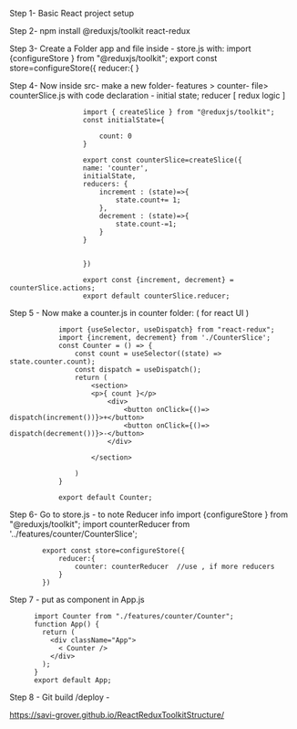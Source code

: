 Step 1- Basic React project setup

Step 2- npm install @reduxjs/toolkit react-redux

Step 3- Create a Folder app and file inside - store.js with: 
                    import {configureStore } from "@reduxjs/toolkit";
                    export const store=configureStore({
                        reducer:{
                              }
                              
Step 4- Now inside src- make a new folder- features > counter- file> counterSlice.js with code declaration - initial state; reducer [ redux logic ]

                      import { createSlice } from "@reduxjs/toolkit";
                      const initialState={

                          count: 0
                      }

                      export const counterSlice=createSlice({
                      name: 'counter',
                      initialState,
                      reducers: {
                          increment : (state)=>{
                              state.count+= 1;
                          },
                          decrement : (state)=>{
                              state.count-=1;
                          }
                      }


                      })

                      export const {increment, decrement} = counterSlice.actions;
                      export default counterSlice.reducer;
                      
 Step 5 - Now make a counter.js in counter folder: ( for react UI )

                import {useSelector, useDispatch} from "react-redux";
                import {increment, decrement} from './CounterSlice';
                const Counter = () => {
                    const count = useSelector((state) => state.counter.count);
                    const dispatch = useDispatch();
                    return (  
                        <section>
                        <p>{ count }</p>
                            <div>
                                <button onClick={()=> dispatch(increment())}>+</button>
                                <button onClick={()=> dispatch(decrement())}>-</button>
                            </div>

                        </section>

                    )
                }

                export default Counter;
                
Step 6- Go to store.js - to note Reducer info
            import {configureStore } from "@reduxjs/toolkit";
            import counterReducer from '../features/counter/CounterSlice';

            export const store=configureStore({
                reducer:{
                    counter: counterReducer  //use , if more reducers
                }
            })

Step 7 - put as component in App.js

          import Counter from "./features/counter/Counter";
          function App() {
            return (
              <div className="App">
                < Counter />
              </div>
            );
          }
          export default App;
          
Step 8 - Git build /deploy -

  https://savi-grover.github.io/ReactReduxToolkitStructure/


